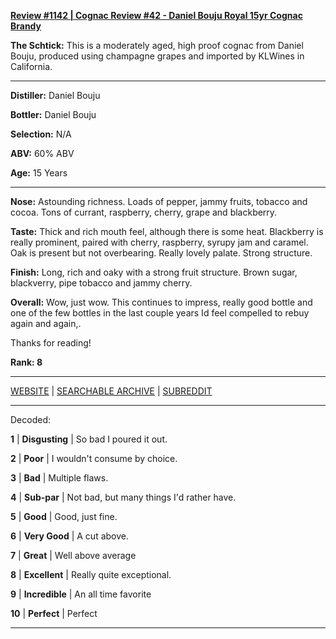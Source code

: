 
[**Review #1142 | Cognac Review #42 - Daniel Bouju Royal 15yr Cognac Brandy**]( https://t8ke.review/review-1142-daniel-bouju-royal-15yr-cognac/)

**The Schtick:** This is a moderately aged, high proof cognac from Daniel Bouju, produced using champagne grapes and imported by KLWines in California. 

-----

**Distiller:** Daniel Bouju

**Bottler:** Daniel Bouju

**Selection:** N/A

**ABV:**  60% ABV

**Age:** 15 Years 

-----

**Nose:**  Astounding richness. Loads of pepper, jammy fruits, tobacco and cocoa. Tons of currant, raspberry, cherry, grape and blackberry. 

**Taste:** Thick and rich mouth feel, although there is some heat. Blackberry is really prominent, paired with cherry, raspberry, syrupy jam and caramel. Oak is present but not overbearing. Really lovely palate. Strong structure. 

**Finish:** Long, rich and oaky with a strong fruit structure. Brown sugar, blackverry, pipe tobacco and jammy cherry.

**Overall:** Wow, just wow. This continues to impress, really good bottle and one of the few bottles in the last couple years Id feel compelled to rebuy again and again,. 

Thanks for reading!

**Rank: 8**



-----

[WEBSITE](https://t8ke.review) | [SEARCHABLE ARCHIVE](https://t8ke.review/review-archive/) | [SUBREDDIT](https://reddit.com/r/t8kereviews)

-----

Decoded:

**1** | **Disgusting** | So bad I poured it out.

**2** | **Poor** | I wouldn't consume by choice.

**3** | **Bad** | Multiple flaws.

**4** | **Sub-par** | Not bad, but many things I'd rather have.

**5** | **Good** | Good, just fine.

**6** | **Very Good** | A cut above.

**7** | **Great** | Well above average

**8** | **Excellent** | Really quite exceptional.

**9** | **Incredible** | An all time favorite

**10** | **Perfect** | Perfect

----

